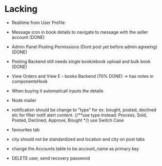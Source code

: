 # Lacking

- Realtime from User Profile
- Message icon in book details to navigate to message with the seller account (DONE)
- Admin Panel Posting Permissions (Dont post yet before admin agreeing) (DONE)

- Posting Backend still needs single book/ebook upload and bulk book  (DONE)

- View Orders and View E - books Backend (70% DONE) -> has notes in componentsHook
- When buying it automaticall inputs the details
- Node mailer
- notification should be change to "type" for ex. bought, posted, declined etc for filter notif alert content.  {/**use type instead: Process, Sold, Posted, Declined, Approve, Bought */} use Switch Case
- favourites tab
- city should not be standardized and location and city on post tabs
- change the Accounts table to be account_name as primary key 
- DELETE user, send recovery password 